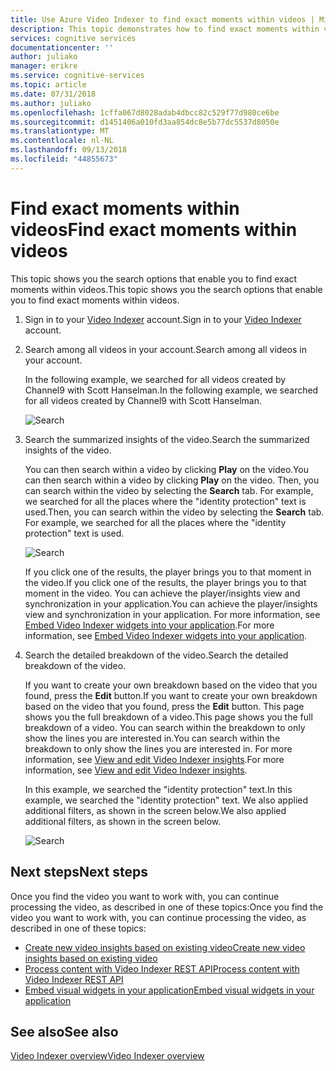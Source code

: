 ```yaml
---
title: Use Azure Video Indexer to find exact moments within videos | Microsoft Docs
description: This topic demonstrates how to find exact moments within videos.
services: cognitive services
documentationcenter: ''
author: juliako
manager: erikre
ms.service: cognitive-services
ms.topic: article
ms.date: 07/31/2018
ms.author: juliako
ms.openlocfilehash: 1cffa067d8028adab4dbcc82c529f77d980ce6be
ms.sourcegitcommit: d1451406a010fd3aa854dc8e5b77dc5537d8050e
ms.translationtype: MT
ms.contentlocale: nl-NL
ms.lasthandoff: 09/13/2018
ms.locfileid: "44855673"
---
```

# <a name="find-exact-moments-within-videos"></a><span data-ttu-id="91732-103">Find exact moments within videos</span><span class="sxs-lookup"><span data-stu-id="91732-103">Find exact moments within videos</span></span>

<span data-ttu-id="91732-104">This topic shows you the search options that enable you to find exact moments within videos.</span><span class="sxs-lookup"><span data-stu-id="91732-104">This topic shows you the search options that enable you to find exact moments within videos.</span></span>

1. <span data-ttu-id="91732-105">Sign in to your [Video Indexer](https://api-portal.videoindexer.ai/) account.</span><span class="sxs-lookup"><span data-stu-id="91732-105">Sign in to your [Video Indexer](https://api-portal.videoindexer.ai/) account.</span></span>
2. <span data-ttu-id="91732-106">Search among all videos in your account.</span><span class="sxs-lookup"><span data-stu-id="91732-106">Search among all videos in your account.</span></span>

    <span data-ttu-id="91732-107">In the following example, we searched for all videos created by Channel9 with Scott Hanselman.</span><span class="sxs-lookup"><span data-stu-id="91732-107">In the following example, we searched for all videos created by Channel9 with Scott Hanselman.</span></span>

    ![Search](./media/video-indexer-search/video-indexer-search01.png)
    
3. <span data-ttu-id="91732-109">Search the summarized insights of the video.</span><span class="sxs-lookup"><span data-stu-id="91732-109">Search the summarized insights of the video.</span></span>

    <span data-ttu-id="91732-110">You can then search within a video by clicking **Play** on the video.</span><span class="sxs-lookup"><span data-stu-id="91732-110">You can then search within a video by clicking **Play** on the video.</span></span> <span data-ttu-id="91732-111">Then, you can search within the video by selecting the **Search** tab. For example, we searched for all the places where the "identity protection" text is used.</span><span class="sxs-lookup"><span data-stu-id="91732-111">Then, you can search within the video by selecting the **Search** tab. For example, we searched for all the places where the "identity protection" text is used.</span></span> 

    ![Search](./media/video-indexer-search/video-indexer-search02.png)

    <span data-ttu-id="91732-113">If you click one of the results, the player brings you to that moment in the video.</span><span class="sxs-lookup"><span data-stu-id="91732-113">If you click one of the results, the player brings you to that moment in the video.</span></span> <span data-ttu-id="91732-114">You can achieve the player/insights view and synchronization in your application.</span><span class="sxs-lookup"><span data-stu-id="91732-114">You can achieve the player/insights view and synchronization in your application.</span></span> <span data-ttu-id="91732-115">For more information, see [Embed Video Indexer widgets into your application](video-indexer-embed-widgets.md).</span><span class="sxs-lookup"><span data-stu-id="91732-115">For more information, see [Embed Video Indexer widgets into your application](video-indexer-embed-widgets.md).</span></span> 

    
4. <span data-ttu-id="91732-116">Search the detailed breakdown of the video.</span><span class="sxs-lookup"><span data-stu-id="91732-116">Search the detailed breakdown of the video.</span></span>

    <span data-ttu-id="91732-117">If you want to create your own breakdown based on the video that you found, press the **Edit** button.</span><span class="sxs-lookup"><span data-stu-id="91732-117">If you want to create your own breakdown based on the video that you found, press the **Edit** button.</span></span> <span data-ttu-id="91732-118">This page shows you the full breakdown of a video.</span><span class="sxs-lookup"><span data-stu-id="91732-118">This page shows you the full breakdown of a video.</span></span> <span data-ttu-id="91732-119">You can search within the breakdown to only show the lines you are interested in.</span><span class="sxs-lookup"><span data-stu-id="91732-119">You can search within the breakdown to only show the lines you are interested in.</span></span> <span data-ttu-id="91732-120">For more information, see [View and edit Video Indexer insights](video-indexer-view-edit.md).</span><span class="sxs-lookup"><span data-stu-id="91732-120">For more information, see [View and edit Video Indexer insights](video-indexer-view-edit.md).</span></span>

    <span data-ttu-id="91732-121">In this example, we searched the "identity protection" text.</span><span class="sxs-lookup"><span data-stu-id="91732-121">In this example, we searched the "identity protection" text.</span></span> <span data-ttu-id="91732-122">We also applied additional filters, as shown in the screen below.</span><span class="sxs-lookup"><span data-stu-id="91732-122">We also applied additional filters, as shown in the screen below.</span></span>

    ![Search](./media/video-indexer-search/video-indexer-search03.png)

## <a name="next-steps"></a><span data-ttu-id="91732-124">Next steps</span><span class="sxs-lookup"><span data-stu-id="91732-124">Next steps</span></span> 

<span data-ttu-id="91732-125">Once you find the video you want to work with, you can continue processing the video, as described in one of these topics:</span><span class="sxs-lookup"><span data-stu-id="91732-125">Once you find the video you want to work with, you can continue processing the video, as described in one of these topics:</span></span> 

- [<span data-ttu-id="91732-126">Create new video insights based on existing video</span><span class="sxs-lookup"><span data-stu-id="91732-126">Create new video insights based on existing video</span></span>](video-indexer-create-new.md)
- [<span data-ttu-id="91732-127">Process content with Video Indexer REST API</span><span class="sxs-lookup"><span data-stu-id="91732-127">Process content with Video Indexer REST API</span></span>](video-indexer-use-apis.md)
- [<span data-ttu-id="91732-128">Embed visual widgets in your application</span><span class="sxs-lookup"><span data-stu-id="91732-128">Embed visual widgets in your application</span></span>](video-indexer-embed-widgets.md)

## <a name="see-also"></a><span data-ttu-id="91732-129">See also</span><span class="sxs-lookup"><span data-stu-id="91732-129">See also</span></span>

[<span data-ttu-id="91732-130">Video Indexer overview</span><span class="sxs-lookup"><span data-stu-id="91732-130">Video Indexer overview</span></span>](video-indexer-overview.md)
